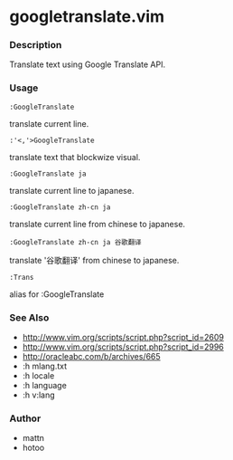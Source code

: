 # googletranslate.vim

### Description
  Translate text using Google Translate API.

### Usage

    :GoogleTranslate
  translate current line.

    :'<,'>GoogleTranslate
  translate text that blockwize visual.

    :GoogleTranslate ja
  translate current line to japanese.

    :GoogleTranslate zh-cn ja
  translate current line from chinese to japanese.

    :GoogleTranslate zh-cn ja 谷歌翻译
  translate '谷歌翻译' from chinese to japanese.

    :Trans
  alias for :GoogleTranslate

### See Also

  - <http://www.vim.org/scripts/script.php?script_id=2609>
  - <http://www.vim.org/scripts/script.php?script_id=2996>
  - <http://oracleabc.com/b/archives/665>
  - :h mlang.txt
  - :h locale
  - :h language
  - :h v:lang

### Author
  * mattn
  * hotoo
